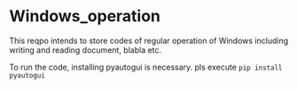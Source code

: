 # Windows_operation

This reqpo intends to store codes of regular operation of Windows including writing and reading document, blabla etc.

To run the code, installing pyautogui is necessary. pls execute `pip install pyautogui` 


